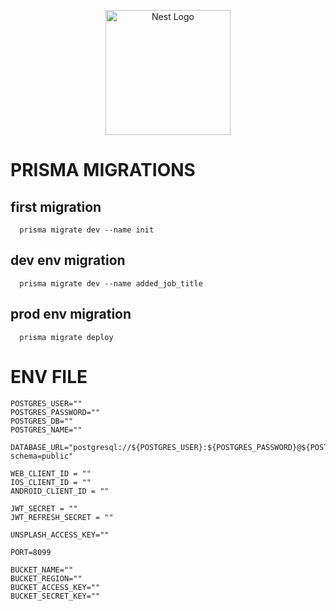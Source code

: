 
<p align="center">
  <a href="http://nestjs.com/" target="blank"><img src="https://nestjs.com/img/logo-small.svg" width="200" alt="Nest Logo" /></a>
</p>

[circleci-image]: https://img.shields.io/circleci/build/github/nestjs/nest/master?token=abc123def456
[circleci-url]: https://circleci.com/gh/nestjs/nest

# PRISMA MIGRATIONS

## first migration

      prisma migrate dev --name init

## dev env migration

      prisma migrate dev --name added_job_title

## prod env migration

      prisma migrate deploy

# ENV FILE

  

    POSTGRES_USER="" 
    POSTGRES_PASSWORD="" 
    POSTGRES_DB="" 
    POSTGRES_NAME=""
    
    DATABASE_URL="postgresql://${POSTGRES_USER}:${POSTGRES_PASSWORD}@${POSTGRES_NAME}:5432/${POSTGRES_DB}?schema=public"
    
    WEB_CLIENT_ID = ""
    IOS_CLIENT_ID = ""
    ANDROID_CLIENT_ID = ""
    
    JWT_SECRET = ""
    JWT_REFRESH_SECRET = ""
    
    UNSPLASH_ACCESS_KEY=""
    
    PORT=8099
    
    BUCKET_NAME=""
    BUCKET_REGION=""
    BUCKET_ACCESS_KEY=""
    BUCKET_SECRET_KEY=""



